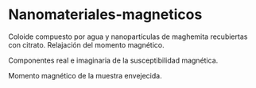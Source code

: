 # Nanomateriales-magneticos
Coloide compuesto por agua y nanopartículas de maghemita recubiertas con citrato.
Relajación del momento magnético.

Componentes real e imaginaria de la susceptibilidad magnética.

Momento magnético de la muestra envejecida.
